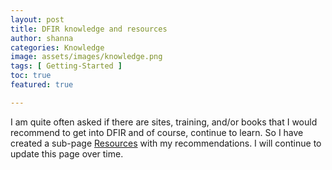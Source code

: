 ```yaml
---
layout: post
title: DFIR knowledge and resources
author: shanna
categories: Knowledge
image: assets/images/knowledge.png
tags: [ Getting-Started ]
toc: true
featured: true

---
```

I am quite often asked if there are sites, training, and/or books that I would recommend to get into DFIR and of course, continue to learn. So I have created a sub-page <a href="/resources/">Resources</a> with my recommendations. I will continue to update this page over time.